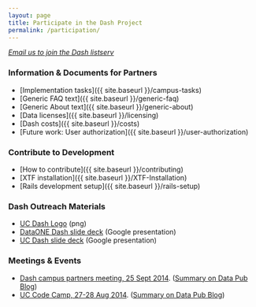 ```yaml
---
layout: page
title: Participate in the Dash Project
permalink: /participation/
---
```


<em><a href="mailto:uc3@ucop.edu">Email us to join the Dash listserv</a></em>

### Information & Documents for Partners

* [Implementation tasks]({{ site.baseurl }}/campus-tasks)
* [Generic FAQ text]({{ site.baseurl }}/generic-faq)
* [Generic About text]({{ site.baseurl }}/generic-about)
* [Data licenses]({{ site.baseurl }}/licensing)
* [Dash costs]({{ site.baseurl }}/costs)
* [Future work: User authorization]({{ site.baseurl }}/user-authorization)


### Contribute to Development

* [How to contribute]({{ site.baseurl }}/contributing)
* [XTF installation]({{ site.baseurl }}/XTF-Installation)
* [Rails development setup]({{ site.baseurl }}/rails-setup)


### Dash Outreach Materials

* [UC Dash Logo](https://raw.githubusercontent.com/CDLUC3/dash/gh-pages/docs/Dash_generic.png) (png)
* [DataONE Dash slide deck](https://docs.google.com/presentation/d/1lIZuBjE1V5-SnVF0mEZfbdDeocB9mQAB0W8oy0l3iAM/edit#slide=id.g46971ea35_0101) (Google presentation)
* [UC Dash slide deck](https://docs.google.com/presentation/d/13zEctwqFZYejGnrv_nMqaroOY6oCfBfzO-fm6MX6WPQ/edit?usp=sharing) (Google presentation)

### Meetings & Events

<ul>
<li> <a href="{{ site.baseurl }}/dash-meeting-ucla">Dash campus partners meeting, 25 Sept 2014</a>. (<a href="http://t.co/9ISWv8vlXr">Summary on Data Pub Blog</a>)</li>
<li> <a href="http://cdluc3.github.io/UC-code-camp/"> UC Code Camp, 27-28 Aug 2014</a>. (<a href="http://datapub.cdlib.org/2014/09/03/the-first-uc-libraries-code-camp/">Summary on Data Pub Blog</a>)</li>
</ul>




